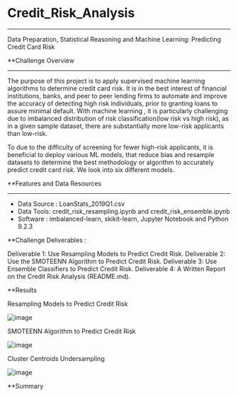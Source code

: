 # Credit_Risk_Analysis

_______________________________________________________________________________________________________________________________________

Data Preparation, Statistical Reasoning and Machine Learning: Predicting Credit Card Risk

**Challenge Overview 
_______________________________________________________________________________________________________________________________________

The purpose of this project is to apply supervised machine learning algorithms to determine credit card risk. It is in the best interest of financial institutions, banks, and peer to peer lending firms to automate and improve the accuracy of detecting high risk individuals, prior to granting loans to assure minimal default. 
With machine learning , it is particularly challenging due to imbalanced distribution of risk classification(low risk vs high risk), as in a given sample dataset, there are substantially more low-risk applicants than low-risk.

To due to the difficulty of screening for fewer high-risk applicants, it is beneficial to deploy various ML models, that reduce bias and resample datasets to determine the best methodology or algorithm to accurately predict credit card risk. We look into six different models. 

**Features and Data Resources 
________________________________________________________________________________________________________________________________________

- Data Source : LoanStats_2019Q1.csv
- Data Tools: credit_risk_resampling.ipynb and credit_risk_ensemble.ipynb
- Software : imbalanced-learn, skikit-learn, Jupyter Notebook and Python 9.2.3

**Challenge Deliverables : 

Deliverable 1: Use Resampling Models to Predict Credit Risk.
Deliverable 2: Use the SMOTEENN Algorithm to Predict Credit Risk.
Deliverable 3: Use Ensemble Classifiers to Predict Credit Risk.
Deliverable 4: A Written Report on the Credit Risk Analysis (README.md).

**Results

Resampling Models to Predict Credit Risk

![image](https://user-images.githubusercontent.com/40743420/216785521-6b6c4ef8-170c-41ce-ac13-49bf401a85c0.png)

SMOTEENN Algorithm to Predict Credit Risk

![image](https://user-images.githubusercontent.com/40743420/216785561-e511ffec-d4ca-450d-8fb6-fe108a49c31a.png)

Cluster Centroids  Undersampling

![image](https://user-images.githubusercontent.com/40743420/216785626-4b614608-5514-4fac-b1e3-3a18932fe80f.png)

**Summary 









